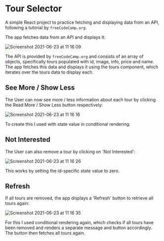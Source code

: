 # Tour Selector

A simple React project to practice fetching and displaying data from an API, following a tutorial by ```freeCodeCamp.org```.

The app fetches data from an API and displays it:

![Screenshot 2021-06-23 at 11 16 09](https://user-images.githubusercontent.com/77449895/123080457-d8ffa880-d414-11eb-9df4-17c1c6145f78.png)

The API is provided by ```freeCodeCamp.org``` and consists of an array of objects, specifically tours populated with id, image, info, price and name. The app fetches this data and displays it using the tours component, which iterates over the tours data to display each.

## See More / Show Less

The User can now see more / less information about each tour by clicking the Read More / Show Less button respectively:

![Screenshot 2021-06-23 at 11 16 16](https://user-images.githubusercontent.com/77449895/123080625-0a787400-d415-11eb-9161-9545c0cdf80e.png)

To create this I used with state value in conditional rendering.

## Not Interested

The User can also remove a tour by clicking on 'Not Interested':

![Screenshot 2021-06-23 at 11 16 26](https://user-images.githubusercontent.com/77449895/123080756-2aa83300-d415-11eb-988a-364f525492df.png)

This works by setting the id-specific state value to zero.

## Refresh

If all tours are removed, the app displays a 'Refresh' button to retrieve all tours again:

![Screenshot 2021-06-23 at 11 16 35](https://user-images.githubusercontent.com/77449895/123080889-4e6b7900-d415-11eb-9ef6-26b6d82409c6.png)

For this I used conditional rendering again, which checks if all tours have been removed and renders a separate message and button accordingly. The button then fetches all tours again.


